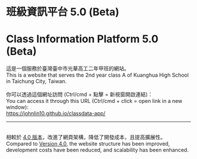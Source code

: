 # 班級資訊平台 5.0 (Beta)

# Class Information Platform 5.0 (Beta)

這是一個服務於臺灣臺中市光華高工二年甲班的網站。<br>
This is a website that serves the 2nd year class A of Kuanghua High School in Taichung City, Taiwan.<br>
<br>
你可以透過這個網址訪問 (Ctrl/cmd + 點擊 = 新視窗開啟連結)：<br>
You can access it through this URL (Ctrl/cmd + click = open link in a new window):<br>
<a href="https://johnlin10.github.io/classdata-app/" target="_blank">https://johnlin10.github.io/classdata-app/</a>

<hr><br>
相較於 <a href="https://github.com/johnlin10/classdata" target="_blank">4.0 版本</a>，改進了網頁架構，降低了開發成本，且提高擴展性。<br>
Compared to <a href="https://github.com/johnlin10/classdata" target="_blank">Version 4.0</a>, the website structure has been improved, development costs have been reduced, and scalability has been enhanced.<br>
